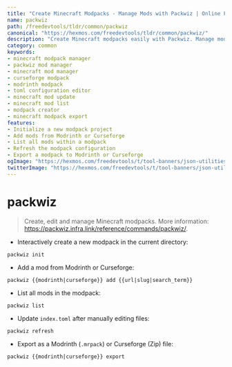 ```yaml
---
title: "Create Minecraft Modpacks - Manage Mods with Packwiz | Online Free DevTools by Hexmos"
name: packwiz
path: /freedevtools/tldr/common/packwiz
canonical: "https://hexmos.com/freedevtools/tldr/common/packwiz/"
description: "Create Minecraft modpacks easily with Packwiz. Manage mods, update configurations, and export to Modrinth/Curseforge. Free online tool, no registration required."
category: common
keywords:
- minecraft modpack manager
- packwiz mod manager
- minecraft mod manager
- curseforge modpack
- modrinth modpack
- toml configuration editor
- minecraft mod update
- minecraft mod list
- modpack creator
- minecraft modpack export
features:
- Initialize a new modpack project
- Add mods from Modrinth or Curseforge
- List all mods within a modpack
- Refresh the modpack configuration
- Export a modpack to Modrinth or Curseforge
ogImage: "https://hexmos.com/freedevtools/t/tool-banners/json-utilities-banner.png"
twitterImage: "https://hexmos.com/freedevtools/t/tool-banners/json-utilities-banner.png"
---
```


# packwiz

> Create, edit and manage Minecraft modpacks.
> More information: <https://packwiz.infra.link/reference/commands/packwiz/>.

- Interactively create a new modpack in the current directory:

`packwiz init`

- Add a mod from Modrinth or Curseforge:

`packwiz {{modrinth|curseforge}} add {{url|slug|search_term}}`

- List all mods in the modpack:

`packwiz list`

- Update `index.toml` after manually editing files:

`packwiz refresh`

- Export as a Modrinth (`.mrpack`) or Curseforge (Zip) file:

`packwiz {{modrinth|curseforge}} export`
